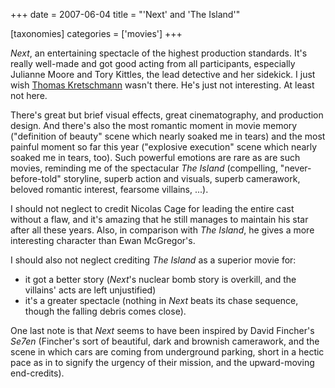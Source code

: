 +++
date = 2007-06-04
title = "'Next' and 'The Island'"

[taxonomies]
categories = ['movies']
+++

*Next*, an entertaining spectacle of the highest production standards.
It\'s really well-made and got good acting from all participants,
especially Julianne Moore and Tory Kittles, the lead detective and her
sidekick. I just wish [Thomas Kretschmann] wasn\'t there. He\'s just not
interesting. At least not here.

There\'s great but brief visual effects, great cinematography, and
production design. And there\'s also the most romantic moment in movie
memory (\"definition of beauty\" scene which nearly soaked me in tears)
and the most painful moment so far this year (\"explosive execution\"
scene which nearly soaked me in tears, too). Such powerful emotions are
rare as are such movies, reminding me of the spectacular *The Island*
(compelling, \"never-before-told\" storyline, superb action and visuals,
superb camerawork, beloved romantic interest, fearsome villains, \...).

I should not neglect to credit Nicolas Cage for leading the entire cast
without a flaw, and it\'s amazing that he still manages to maintain his
star after all these years. Also, in comparison with *The Island*, he
gives a more interesting character than Ewan McGregor\'s.

I should also not neglect crediting *The Island* as a superior movie
for:

-   it got a better story (*Next*\'s nuclear bomb story is overkill, and
    the villains\' acts are left unjustified)
-   it\'s a greater spectacle (nothing in *Next* beats its chase
    sequence, though the falling debris comes close).

One last note is that *Next* seems to have been inspired by David
Fincher\'s *Se7en* (Fincher\'s sort of beautiful, dark and brownish
camerawork, and the scene in which cars are coming from underground
parking, short in a hectic pace as in to signify the urgency of their
mission, and the upward-moving end-credits).

  [Thomas Kretschmann]: http://en.wikipedia.org/wiki/Thomas_Kretschmann
